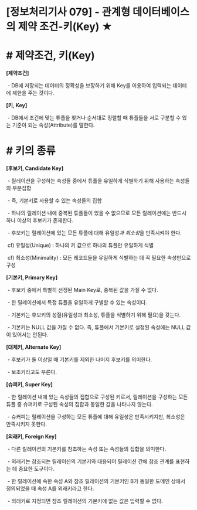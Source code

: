 

# [정보처리기사 079] - 관계형 데이터베이스의 제약 조건-키(Key) ★



# **# 제약조건, 키(Key)**

**[제약조건]**

​    \- DB에 저장되는 데이터의 정확성을 보장하기 위해 Key를 이용하여 입력되는 데이터에 제한을 주는 것이다.



**[키, Key]**

​    \- DB에서 조건에 맞는 튜플을 찾거나 순서대로 정렬할 때 튜플들을 서로 구분할 수 있는 기준이 되는 속성(Attribute)를 말한다.



# **# 키의 종류**

**[후보키, Candidate Key]**

​    \- 릴레이션을 구성하는 속성들 중에서 튜플을 유일하게 식별하기 위해 사용하는 속성들의 부분집합

​    \- 즉, 기본키로 사용할 수 있는 속성들의 집합

​    \- 하나의 릴레이션 내에 중복된 튜플들이 있을 수 없으므로 모든 릴레이션에는 반드시 하나 이상의 후보키가 존재한다.

​    \- 후보키는 릴레이션에 있는 모든 튜플에 대해 유일성*과 최소성*을 만족시켜야 한다.

​        cf) 유일성(Unique) : 하나의 키 값으로 하나의 튜플만 유일하게 식별

​        cf) 최소성(Minimality) : 모든 레코드들을 유일하게 식별하는 데 꼭 필요한 속성만으로 구성



**[기본키, Primary Key]**

​    \- 후보키 중에서 특별히 선정된 Main Key로, 중복된 값을 가질 수 없다.

​    \- 한 릴레이션에서 특정 튜플을 유일하게 구별할 수 있는 속성이다.

​    \- 기본키는 후보키의 성질(유일성과 최소성, 튜플을 식별하기 위해 필요)을 갖는다.

​    \- 기본키는 NULL 값을 가질 수 없다. 즉, 튜플에서 기본키로 설정된 속성에는 NULL 값이 있어서는 안된다.



**[대체키, Alternate Key]**

​    \- 후보키가 둘 이상일 때 기본키를 제외한 나머지 후보키를 의미한다.

​    \- 보조키라고도 부른다.



**[슈퍼키, Super Key]**

​    \- 한 릴레이션 내에 있는 속성들의 집합으로 구성된 키로서, 릴레이션을 구성하는 모든 튜플 중 슈퍼키로 구성된 속성의 집합과 동일한 값을 나타나지 않는다.

​    \- 슈커피는 릴레이션을 구성하는 모든 튜플에 대해 유일성은 만족시키지만, 최소성은 만족시키지 못한다.



**[외래키, Foreign Key]**

​    \- 다른 릴레이션의 기본키를 참조하는 속성 또는 속성들의 집합을 의미한다.

​    \- 외래키는 참조되는 릴레이션의 기본키와 대응되어 릴레이션 간에 참조 관계를 표현하는 데 중요한 도구이다.

​    \- 한 릴레이션에 속한 속성 A와 참조 릴레이션의 기본키인 B가 동일한 도메인 상에서 정의되었을 때 속성 A를 외래키라고 한다.

​    \- 외래키로 지정되면 참조 릴레이션의 기본키에 없는 값은 입력할 수 없다.